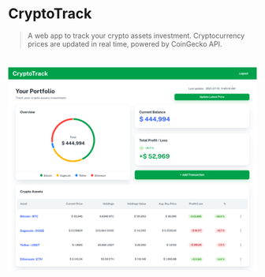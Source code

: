 # CryptoTrack
> A web app to track your crypto assets investment. Cryptocurrency prices are updated in real time, powered by CoinGecko API.

# ![portfolio-page](./img/1-portfolio-page.png)